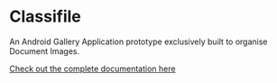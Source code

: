 # Classifile
An Android Gallery Application prototype exclusively built to organise Document Images.


[Check out the complete documentation here](https://www.github.com/apmwar/classifile/wiki "Classifile Wiki")
